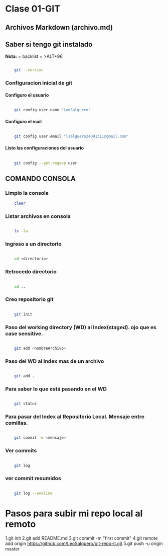 # Clase 01-GIT


## Archivos Markdown (archivo.md)

## Saber si tengo git instalado

**Nota:** = backlist = >ALT+96

```sh

    git --version

```

### Configuracion inicial de git

#### Configuro el usuario

```sh

    git config user.name "LeoSalguero" 

```
#### Configuro el mail

```sh

    git config user.email "lsalguero24091311@gmail.com"

```
#### Listo las configuraciones del usuario

```sh

    git config --get-regexp user

```




## COMANDO CONSOLA

### Limpio la consola

```sh 
    clear
```

### Listar archivos en consola

```sh 

    ls -la
```

### Ingreso a un directorio

```sh 

    cd <directorio>
```

### Retrocedo directorio

```sh 

    cd ..
```


### Creo repositorio git

```sh

    git init
```
### Paso del working directory (WD) al Index(staged). ojo que es case sensitive.

```sh

    git add <nombreArchivo>
```

### Paso del WD al Index mas de un archivo

```sh

    git add .
```

### Para saber lo que está pasando en el WD

```sh

    git status
```

### Para pasar del Index al Repositorio Local. Mensaje entre comillas.

```sh

    git commit -m <mensaje>
```

### Ver commits 

```sh

    git log
```

### ver commit resumidos

```sh

    git log --oneline
```

# Pasos para subir mi repo local al remoto

1.git init
2.git add README.md
3.git commit -m "first commit"
4.git remote add origin https://github.com/LeoSalguero/git-repo-it.git
5.git push -u origin master





